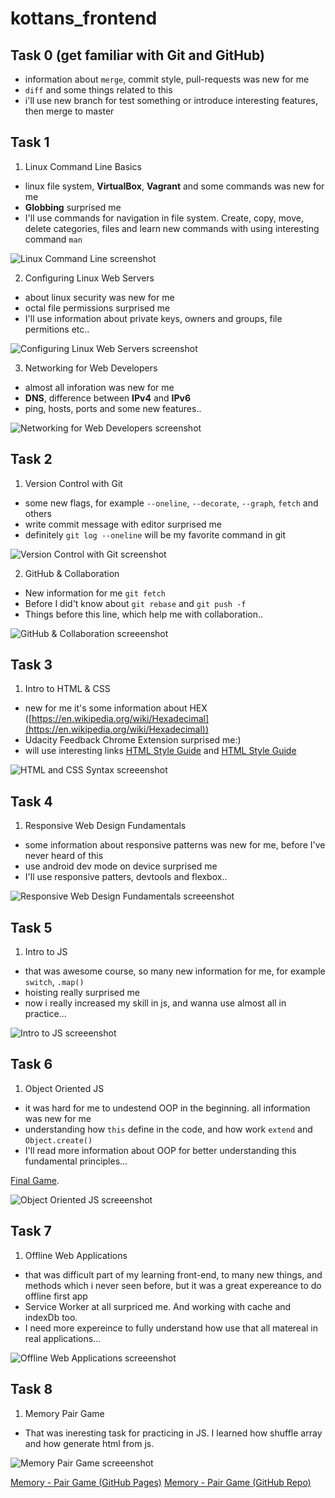 # kottans_frontend

## Task 0 (get familiar with Git and GitHub) ##
- information about `merge`, commit style, pull-requests was new for me
- `diff` and some things related to this
- i'll use new branch for test something or introduce interesting features, then merge to master


## Task 1 ##
1. Linux Command Line Basics
- linux file system, **VirtualBox**, **Vagrant** and some commands was new for me
- **Globbing** surprised me
- I'll use commands for navigation in file system. Create, copy, move, delete categories, files and learn new commands with using interesting command `man`

![Linux Command Line screenshot](/task_01/linux-command-line.png)

2. Configuring Linux Web Servers
- about linux security was new for me
- octal file permissions surprised me
- I'll use information about private keys, owners and groups, file permitions etc..

![Configuring Linux Web Servers screenshot](/task_01/configuring-linux-web-servers.png)

3. Networking for Web Developers
- almost all inforation was new for me
- **DNS**, difference between **IPv4** and **IPv6**
- ping, hosts, ports and some new features..

![Networking for Web Developers screenshot](/task_01/networking-for-web-developers.png)


## Task 2 ##
1. Version Control with Git
- some new flags, for example `--oneline`, `--decorate`, `--graph`, `fetch` and others
- write commit message with editor surprised me
- definitely `git log --oneline` will be my favorite command in git

![Version Control with Git screenshot](/task_02/version-control-with-git.png)

2. GitHub & Collaboration
- New information for me `git fetch`
- Before I did't know about `git rebase` and `git push -f`
- Things before this line, which help me with collaboration..

![GitHub & Collaboration screeenshot](/task_02/github-collaboration.png)


## Task 3 ##
1. Intro to HTML & CSS
- new for me it's some information about HEX ([https://en.wikipedia.org/wiki/Hexadecimal](https://en.wikipedia.org/wiki/Hexadecimal))
- Udacity Feedback Chrome Extension surprised me:)
- will use interesting links [HTML Style Guide](http://udacity.github.io/frontend-nanodegree-styleguide/index.html) and [HTML Style Guide](http://udacity.github.io/frontend-nanodegree-styleguide/css.html)

![HTML and CSS Syntax screeenshot](/task_03/html-and-css-syntax.png)

## Task 4 ##
1. Responsive Web Design Fundamentals
- some information about responsive patterns was new for me, before I've never heard of this
- use android dev mode on device surprised me
- I'll use responsive patters, devtools and flexbox..

![Responsive Web Design Fundamentals screeenshot](/task_04/responsive-web-design-fundamentals.png)

## Task 5 ##
1. Intro to JS
- that was awesome course, so many new information for me, for example `switch`, `.map()`
- hoisting really surprised me
- now i really increased my skill in js, and wanna use almost all in practice...

![Intro to JS screeenshot](/task_05/intro-to-js.png)

## Task 6 ##
1. Object Oriented JS
- it was hard for me to undestend OOP in the beginning. all information was new for me
- understanding how `this` define in the code, and how work `extend` and `Object.create()`
- I'll read more information about OOP for better understanding this fundamental principles...

[Final Game](https://turchak.github.io/frontend-nanodegree-arcade-game/). 

![Object Oriented JS screeenshot](/task_06/object-oriented-javascript.png)

## Task 7 ##
1. Offline Web Applications
- that was difficult part of my learning front-end, to many new things, and methods which i never seen before, but it was a great expereance to do offline first app
- Service Worker at all surpriced me. And working with cache and indexDb too. 
- I need more expereince to fully understand how use that all matereal in real applications...

![Offline Web Applications screeenshot](/task_07/offline-web-applications.png)

## Task 8 ##
1. Memory Pair Game
- That was ineresting task for practicing in JS. I learned how shuffle array and how generate html from js.

![Memory Pair Game screeenshot](/task_08/memory-pair-game.png)

[Memory - Pair Game (GitHub Pages)](https://turchak.github.io/memory-pair-game/)
[Memory - Pair Game (GitHub Repo)](https://github.com/turchak/memory-pair-game)
